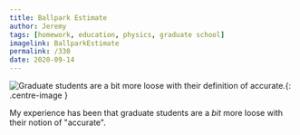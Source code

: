 ```yaml
---
title: Ballpark Estimate
author: Jeremy
tags: [homework, education, physics, graduate school]
imagelink: BallparkEstimate
permalink: /330
date: 2020-09-14
---
```


![Graduate students are a bit more loose with their definition of accurate.](https://res.cloudinary.com/dh3hm8pb7/image/upload/q_auto:best/v1600090504/Handwaving/Published/BallparkEstimate.png){: .centre-image }

My experience has been that graduate students are a *bit* more loose with their notion of "accurate".
